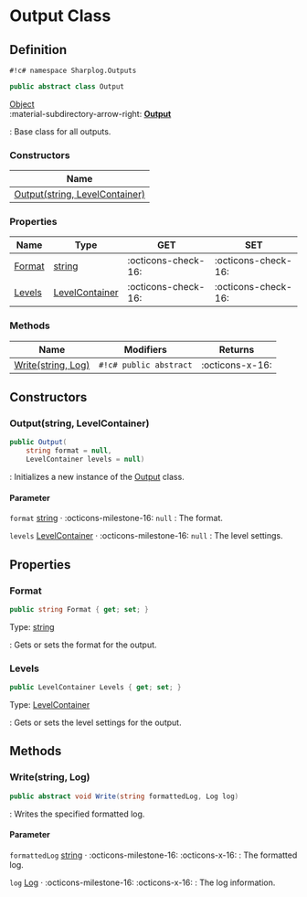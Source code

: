 # Output Class

## Definition

`#!c# namespace Sharplog.Outputs`

``` c#
public abstract class Output
```

[Object](https://docs.microsoft.com/en-us/dotnet/api/system.object)<br>
:material-subdirectory-arrow-right: [**Output**](./)

:   Base class for all outputs.

### Constructors

| Name                                                           |
| -------------------------------------------------------------- |
| [Output(string, LevelContainer)](#outputstring-levelcontainer) |

### Properties

| Name              | Type                                                                | GET                 | SET                 |
| ----------------- | ------------------------------------------------------------------- | ------------------- | ------------------- |
| [Format](#format) | [string](https://docs.microsoft.com/en-us/dotnet/api/system.string) | :octicons-check-16: | :octicons-check-16: |
| [Levels](#levels) | [LevelContainer](LevelContainer.md)                                 | :octicons-check-16: | :octicons-check-16: |

### Methods

| Name                                   | Modifiers              | Returns         |
| -------------------------------------- | ---------------------- | --------------- |
| [Write(string, Log)](#writestring-log) | `#!c# public abstract` | :octicons-x-16: |

## Constructors

### Output(string, LevelContainer)

```c#
public Output(
    string format = null, 
    LevelContainer levels = null)
```

:   Initializes a new instance of the [Output](./) class.

#### Parameter

`format` [string](https://docs.microsoft.com/en-us/dotnet/api/system.string) · :octicons-milestone-16: `null`
:   The format.

`levels` [LevelContainer](LevelContainer.md) · :octicons-milestone-16: `null`
:   The level settings.

## Properties

### Format

```c#
public string Format { get; set; }
```

Type: [string](https://docs.microsoft.com/en-us/dotnet/api/system.string)

:   Gets or sets the format for the output.

### Levels

```c#
public LevelContainer Levels { get; set; }
```

Type: [LevelContainer](LevelContainer.md)

:   Gets or sets the level settings for the output.

## Methods

### Write(string, Log)

```c#
public abstract void Write(string formattedLog, Log log)
```

:   Writes the specified formatted log.

#### Parameter

`formattedLog` [string](https://docs.microsoft.com/en-us/dotnet/api/system.string)  · :octicons-milestone-16: :octicons-x-16:
:   The formatted log.

`log` [Log](Log.md)  · :octicons-milestone-16: :octicons-x-16:
:   The log information.
